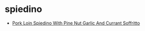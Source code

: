 # spiedino

 * [Pork Loin Spiedino With Pine Nut Garlic And Currant Soffritto](../../index/p/pork-loin-spiedino-with-pine-nut-garlic-and-currant-soffritto-363373.json)

